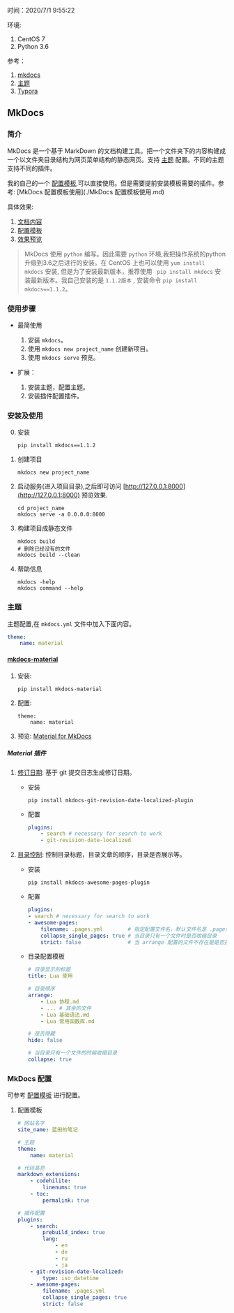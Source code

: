 时间：2020/7/1 9:55:22  

环境: 

1.  CentOS 7
2.  Python 3.6

参考：

1. [mkdocs](https://www.mkdocs.org/)  
2. [主题](https://jamstackthemes.dev/ssg/mkdocs/)
3. [Typora](https://www.typora.io/)

## MkDocs  

### 简介   

MkDocs 是一个基于 MarkDown 的文档构建工具。把一个文件夹下的内容构建成一个以文件夹目录结构为网页菜单结构的静态网页。支持 [主题](https://jamstackthemes.dev/ssg/mkdocs/) 配置。不同的主题支持不同的插件。

我的自己的一个 [配置模板](https://github.com/ProjectTemplate/mkdocs-config-template.git),可以直接使用。但是需要提前安装模板需要的插件。参考: [MkDocs 配置模板使用](./MkDocs 配置模板使用.md)

具体效果: 

1.  [文档内容](https://github.com/LanSeTianYe/Notes.git)
2.  [配置模板](https://github.com/ProjectTemplate/mkdocs-config-template.git)
3.  [效果预览](http://note.sunfeilong.com/)

> MkDocs 使用 `python` 编写。因此需要 `python` 环境,我把操作系统的python升级到3.6之后进行的安装。在 CentOS 上也可以使用 `yum install mkdocs` 安装, 但是为了安装最新版本，推荐使用 ` pip install mkdocs` 安装最新版本。我自己安装的是 `1.1.2版本` , 安装命令 `pip install mkdocs==1.1.2`。

### 使用步骤  

* 最简使用

    1.  安装 `mkdocs`。
    2.  使用 `mkdocs new project_name` 创建新项目。
    3.  使用 `mkdocs serve` 预览。

* 扩展：

    1. 安装主题，配置主题。
    2. 安装插件配置插件。

### 安装及使用  

0. 安装 

     ```shell
     pip install mkdocs==1.1.2
     ```

1. 创建项目

    ```shell
    mkdocs new project_name 
    ```

2. 启动服务(进入项目目录),之后即可访问 [http://127.0.0.1:8000](http://127.0.0.1:8000) 预览效果.

    ```shell
    cd project_name
    mkdocs serve -a 0.0.0.0:8000
    ```
    
3. 构建项目成静态文件 

    ```shell
    mkdocs build
    # 删除已经没有的文件 
    mkdocs build --clean
    ```

4. 帮助信息 

    ```shell
    mkdocs -help
    mkdocs command --help
    ```

### 主题 

主题配置,在 `mkdocs.yml` 文件中加入下面内容。

```yml
theme:
    name: material
```

#### [mkdocs-material](https://github.com/squidfunk/mkdocs-material)

1. 安装: 

    ```shell
    pip install mkdocs-material
    ```
    
3. 配置:  

    ```shell
    theme:
        name: material
    ```
    
3. 预览: [Material for MkDocs](https://squidfunk.github.io/mkdocs-material/)

##### Material 插件

1. [修订日期](https://squidfunk.github.io/mkdocs-material/plugins/revision-date/): 基于 git 提交日志生成修订日期。

    * 安装   
    
        ```shell
        pip install mkdocs-git-revision-date-localized-plugin
        ```
        
    * 配置    
    
        ```yml
        plugins:
            - search # necessary for search to work
            - git-revision-date-localized
        ```
    
2. [目录控制](https://squidfunk.github.io/mkdocs-material/plugins/awesome-pages/): 控制目录标题，目录文章的顺序，目录是否展示等。

    * 安装 
    
        ```shell
        pip install mkdocs-awesome-pages-plugin	
        ```
       
    * 配置
    
        ```yml
        plugins:
        - search # necessary for search to work
        - awesome-pages:
            filename: .pages.yml        # 指定配置文件名，默认文件名是 .pages
            collapse_single_pages: true # 当目录只有一个文件时是否收缩目录
            strict: false               # 当 arrange 配置的文件不存在是是否报错
        ```

    * 目录配置模板
    
        ``` yaml
        # 目录显示的标题
        title: Lua 使用

        # 目录顺序
        arrange:
            - Lua 协程.md
            - ... # 其余的文件
            - Lua 基础语法.md
            - Lua 常用函数库.md

        # 是否隐藏
        hide: false

        # 当目录只有一个文件的时候收缩目录
        collapse: true
        ```
### MkDocs 配置    

可参考 [配置模板](https://github.com/ProjectTemplate/mkdocs-config-template.git) 进行配置。

1. 配置模板 

    ```yml
    # 网站名字
    site_name: 蓝田的笔记

    # 主题
    theme:
        name: material

    # 代码高亮
    markdown_extensions:
        - codehilite:
            linenums: true
        - toc:
            permalink: true

    # 插件配置
    plugins:
        - search:
            prebuild_index: true
            lang:
                - en
                - de
                - ru
                - ja
        - git-revision-date-localized:
            type: iso_datetime
        - awesome-pages:
            filename: .pages.yml
            collapse_single_pages: true
            strict: false
    ```